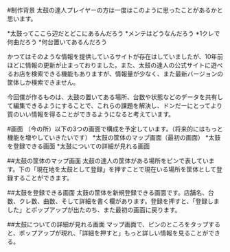 #制作背景
太鼓の達人プレイヤーの方は一度はこのように思ったことがあるかと思います。

*太鼓ってここら辺だとどこにあるんだろう
*メンテはどうなんだろう
*1クレで何曲だろう
*何台置いてあるんだろう

かつてはそのような情報を提供しているサイトが存在はしていましたが、10年前ほどに情報の更新が止まっておりました。また、太鼓の達人の公式サイトに遊べるお店を検索できる機能もありますが、情報量が少なく、また最新バージョンの筐体しか検索できません。

今回僕が作るものは、太鼓の置いてある場所、台数や状態などのデータを共有して編集できるようにすることで、これらの課題を解決し、ドンだーにとってより質のいい情報を得ることができるようになると考えています。

#画面
（今の所）以下の3つの画面で構成を予定しています。（将来的にはもっと機能を増やしていきたいです）
*太鼓の筐体のマップ画面（最初の画面）
*太鼓を登録できる画面
*太鼓についての詳細が見れる画面

##太鼓の筐体のマップ画面
太鼓の達人の筐体がある場所をピンで表しています。下の「現在地を太鼓として登録」を押すことで現在いる場所を筐体として登録することができます。

##太鼓を登録できる画面
太鼓の筐体を新規登録できる画面です。店舗名、台数、クレ数、曲数、そして詳細を書く欄があります。登録を押すと、「登録しました」とポップアップが出たのち、また最初の画面に戻ります。

##太鼓についての詳細が見れる画面
マップ画面で、ピンのところをタップすると、ポップアップが現れ、「詳細を押すと」もっと詳しい情報を見ることができる。
